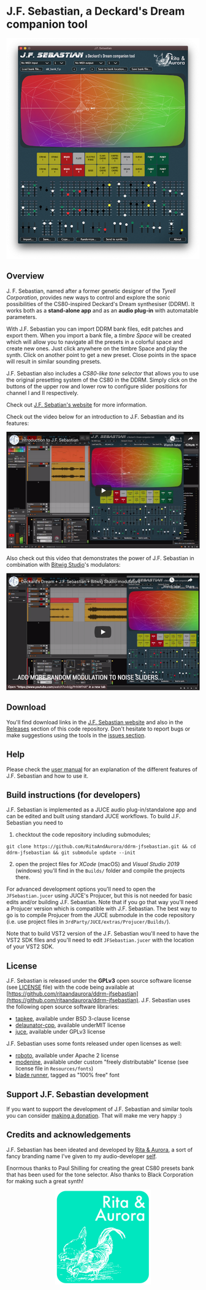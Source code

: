 # J.F. Sebastian, a Deckard's Dream companion tool

![J.F. Sebastian screenshot](docs/screenshot_1000.png)

## Overview

J. F. Sebastian, named after a former genetic designer of the *Tyrell Corporation*, provides new ways to control and explore the sonic possibilities of the CS80-inspired Deckard's Dream synthesiser (DDRM). It works both as a **stand-alone app** and as an **audio plug-in** with automatable parameters.

With J.F. Sebastian you can import DDRM bank files, edit patches and export them. When you import a bank file, a *timbre Space* will be created which will allow you to navigate all the presets in a colorful space and create new ones. Just click anywhere on the timbre Space and play the synth. Click on another point to get a new preset. Close points in the space will result in similar sounding presets.

J.F. Sebastian also includes a *CS80-like tone selector* that allows you to use the original presetting system of the CS80 in the DDRM. Simply click on the buttons of the upper row and lower row to configure slider positions for channel I and II respectively.

Check out [J.F. Sebatian's website](https://ritaandaurora.github.io/ddrm-jfsebastian/) for more information.

Check out the video below for an introduction to J.F. Sebastian and its features:

[![Introduction to J.F. Sebastian video](docs/video_img.png)](https://www.youtube.com/watch?v=cHdO393UwKI)

Also check out this video that demonstrates the power of J.F. Sebastian in combination with [Bitwig Studio](https://bitwig.com)'s modulators:

[![Deckard's Dream + J.F. Sebastian + Bitwig Studio modulators](docs/video2_img.png)](https://www.youtube.com/watch?v=bIjgPHNWfHA)


## Download

You'll find download links in the [J.F. Sebastian website](https://ritaandaurora.github.io/ddrm-jfsebastian/) and also in the [Releases](https://github.com/RitaAndAurora/ddrm-jfsebastian/releases) section of this code repository. Don't hesitate to report bugs or make suggestions using the tools in the [issues section](https://github.com/RitaAndAurora/ddrm-jfsebastian/issues).



## Help

Please check the [user manual](MANUAL.md) for an explanation of the different features of J.F. Sebastian  and how to use it.


## Build instructions (for developers)

J.F. Sebastian is implemented as a JUCE audio plug-in/standalone app and can be edited and built using standard JUCE workflows. To build J.F. Sebastian you need to

1) checktout the code repository including submodules;

```
git clone https://github.com/RitaAndAurora/ddrm-jfsebastian.git && cd ddrm-jfsebastian && git submodule update --init
```

2) open the project files  for *XCode* (macOS) and *Visual Studio 2019* (windows) you'll find in the `Builds/` folder and compile the projects there.

For advanced development options you'll need to open the `JFSebastian.jucer` using JUCE's Projucer, but this is not needed for basic edits and/or building J.F. Sebastian. Note that if you go that way you'll need a Projucer version which is compatible with J.F. Sebastian. The best way to go is to compile Projucer from the JUCE submodule in the code repository (i.e. use project files in `3rdParty/JUCE/extras/Projucer/Builds/`). 

Note that to build VST2 version of the J.F. Sebastian wou'll need to have the VST2 SDK files and you'll need to edit `JFSebastian.jucer` with the location of your VST2 SDK.


## License

J.F. Sebastian is released under the **GPLv3** open source software license (see [LICENSE](https://github.com/ritaandaurora/ddrm-jfsebastian/blob/master/LICENSE) file) with the code being available at  [https://github.com/ritaandaurora/ddrm-jfsebastian](https://github.com/ritaandaurora/ddrm-jfsebastian). J.F. Sebastian uses the following open source software libraries: 

 * [tapkee](http://tapkee.lisitsyn.me), available under BSD 3-clause license 
 * [delaunator-cpp](https://github.com/delfrrr/delaunator-cpp), available underMIT license
 * [juce](https://juce.com), available under GPLv3 license 
 
J.F. Sebastian uses some fonts released under open licenses as well:

 * [roboto](https://fonts.google.com/specimen/Roboto), available under Apache 2 license
 * [modenine](https://www.dafont.com/modenine.font), available under custom "freely distributable" license (see license file in `Resources/fonts`)
 * [blade runner](https://www.dafont.com/blade-runner-movie-font.font), tagged as "100% free" font
 
## Support J.F. Sebastian development

If you want to support the development of J.F. Sebastian and similar tools you can consider [making a donation](https://ritaandaurora.github.io/ddrm-jfsebastian/donate). That will make me very happy :)


## Credits and acknowledgements

J.F. Sebastian has been ideated and developed by [Rita & Aurora](https://ritaandaurora.github.io), a sort of fancy branding name I've given to my audio-developer [self](https://ffont.github.io).

Enormous thanks to Paul Shilling for creating the great CS80 presets bank that has been used for the tone selector. Also thanks to Black Corporation for making such a great synth!

<p align="center">
<a href="https://ritaandaurora.github.io"><img src="docs/Rita&AuroraAudioLogo-square.png" width="250" /></a>
</p>
